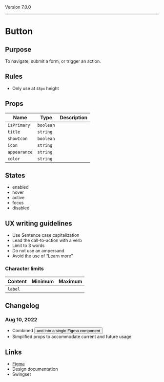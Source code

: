 Version 7.0.0



---

# Button

## Purpose

To navigate, submit a form, or trigger an action.

## Rules

* Only use at `48px` height

## Props

| Name | Type | Description |
|----|----|----|
| `isPrimary` | `boolean` |    |
| `title` | `string` |    |
| `showIcon` | `boolean` |    |
| `icon` | `string` |    |
| `appearance` | `string` |    |
| `color` | `string` |    |

## States

* enabled
* hover
* active
* focus
* disabled

## UX writing guidelines

* Use Sentence case capitalization
* Lead the call-to-action with a verb
* Limit to 3 words
* Do not use an ampersand
* Avoid the use of “Learn more”

### Character limits

| Content | Minimum | Maximum |
|----|----|----|
| `label` |    |    |

## Changelog

### Aug 10, 2022

* Combined <Button /> and <ProductButton /> into a single Figma component
* Simplified props to accommodate current and future usage

## Links

* [Figma](https://www.figma.com/file/7cYgDM618stjYUHDqAfRec/branch/OMEgzrp0nOtVags6nwQCyq/Components?node-id=102%3A47)
* Design documentation
* Swingset


